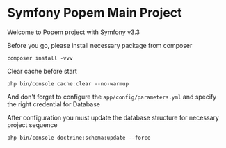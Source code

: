 Symfony Popem Main Project
========================

Welcome to Popem project with Symfony v3.3

Before you go, please install necessary package from composer

```
composer install -vvv
```

Clear cache before start

```
php bin/console cache:clear --no-warmup
```

And don't forget to configure the `app/config/parameters.yml` and specify the right credential for Database

After configuration you must update the database structure for necessary project sequence

```
php bin/console doctrine:schema:update --force
```
